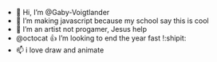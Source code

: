 - 👋 Hi, I’m @Gaby-Voigtlander
- 👀 I’m making javascript because my school say this is cool
- 🌱 I’m an artist not progamer, Jesus help
- @octocat :+1: I’m looking to end the year fast !:shipit:
- 📫 i love draw and animate
<!---Gaby-Voigtlander/Gaby-Voigtlander is a ✨ special ✨ repository because its `README.md` (this file) appears on your GitHub profile.
You can click the Preview link to take a look at your changes.
--->
